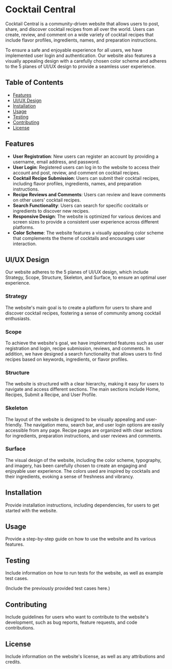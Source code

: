 # Cocktail Central

Cocktail Central is a community-driven website that allows users to post, share, and discover cocktail recipes from all over the world. Users can create, review, and comment on a wide variety of cocktail recipes that include flavor profiles, ingredients, names, and preparation instructions.

To ensure a safe and enjoyable experience for all users, we have implemented user login and authentication. Our website also features a visually appealing design with a carefully chosen color scheme and adheres to the 5 planes of UI/UX design to provide a seamless user experience.

## Table of Contents

- [Features](#features)
- [UI/UX Design](#uiux-design)
- [Installation](#installation)
- [Usage](#usage)
- [Testing](#testing)
- [Contributing](#contributing)
- [License](#license)

## Features

- **User Registration**: New users can register an account by providing a username, email address, and password.
- **User Login**: Registered users can log in to the website to access their account and post, review, and comment on cocktail recipes.
- **Cocktail Recipe Submission**: Users can submit their cocktail recipes, including flavor profiles, ingredients, names, and preparation instructions.
- **Recipe Reviews and Comments**: Users can review and leave comments on other users' cocktail recipes.
- **Search Functionality**: Users can search for specific cocktails or ingredients to discover new recipes.
- **Responsive Design**: The website is optimized for various devices and screen sizes to provide a consistent user experience across different platforms.
- **Color Scheme**: The website features a visually appealing color scheme that complements the theme of cocktails and encourages user interaction.

## UI/UX Design

Our website adheres to the 5 planes of UI/UX design, which include Strategy, Scope, Structure, Skeleton, and Surface, to ensure an optimal user experience.

### Strategy

The website's main goal is to create a platform for users to share and discover cocktail recipes, fostering a sense of community among cocktail enthusiasts.

### Scope

To achieve the website's goal, we have implemented features such as user registration and login, recipe submission, reviews, and comments. In addition, we have designed a search functionality that allows users to find recipes based on keywords, ingredients, or flavor profiles.

### Structure

The website is structured with a clear hierarchy, making it easy for users to navigate and access different sections. The main sections include Home, Recipes, Submit a Recipe, and User Profile.

### Skeleton

The layout of the website is designed to be visually appealing and user-friendly. The navigation menu, search bar, and user login options are easily accessible from any page. Recipe pages are organized with clear sections for ingredients, preparation instructions, and user reviews and comments.

### Surface

The visual design of the website, including the color scheme, typography, and imagery, has been carefully chosen to create an engaging and enjoyable user experience. The colors used are inspired by cocktails and their ingredients, evoking a sense of freshness and vibrancy.

## Installation

Provide installation instructions, including dependencies, for users to get started with the website.

## Usage

Provide a step-by-step guide on how to use the website and its various features.

## Testing

Include information on how to run tests for the website, as well as example test cases.

(Include the previously provided test cases here.)

## Contributing

Include guidelines for users who want to contribute to the website's development, such as bug reports, feature requests, and code contributions.

## License

Include information on the website's license, as well as any attributions and credits.

